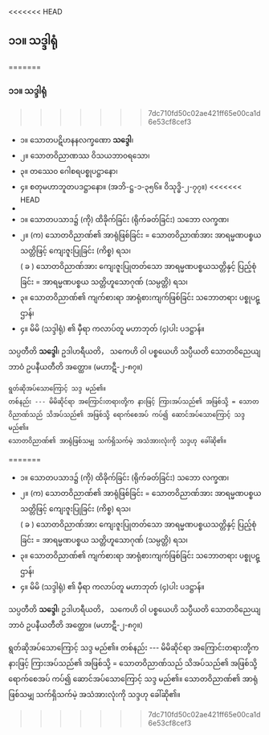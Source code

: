 <<<<<<< HEAD
## ၁၁။ သဒ္ဒါရုံ
=======
### ၁၁။ သဒ္ဒါရုံ
>>>>>>> 7dc710fd50c02ae421ff65e00ca1d6e53cf8cef3

- ၁။ သောတပဋိဟနနလက္ခဏော **သဒ္ဒေါ**၊
- ၂။ သောတဝိညာဏဿ ဝိသယဘာ၀ရသော၊
- ၃။ တဿေ၀ ဂေါစရပစ္စုပဋ္ဌာနော၊
- ၄။ စတုမဟာဘူတပဒဋ္ဌာနော။ (အဘိ-ဋ္ဌ-၁-၃၅၆။ ဝိသုဒ္ဓိ-၂-၇၇။)
<<<<<<< HEAD
- 
- ၁။ သောတပသာဒ၌ (ကို) ထိခိုက်ခြင်း (ရိုက်ခတ်ခြင်း) သဘော လက္ခဏ၊
- ၂။ (က) သောတဝိညာဏ်၏ အာရုံဖြစ်ခြင်း = သောတဝိညာဏ်အား အာရမ္မဏပစ္စယသတ္တိဖြင့်
ကျေးဇူးပြုခြင်း (ကိစ္စ) ရသ၊ <br>( ခ ) သောတဝိညာဏ်အား ကျေးဇူးပြုတတ်သော အာရမ္မဏပစ္စယသတ္တိနှင့် ပြည့်စုံခြင်း = အာရမ္မဏပစ္စယ သတ္တိဟူသောဂုဏ် (သမ္ပတ္တိ) ရသ၊
- ၃။ သောတဝိညာဏ်၏ ကျက်စားရာ အာရုံစားကျက်ဖြစ်ခြင်း သဘောတရား ပစ္စုပဋ္ဌာန်၊
- ၄။ မိမိ (သဒ္ဒါရုံ) ၏ မှီရာ ကလာပ်တူ မဟာဘုတ် (၄)ပါး ပဒဋ္ဌာန်။

သပ္ပတီတိ **သဒ္ဒေါ**၊ ဥဒါဟရီယတိ， သကေဟိ ဝါ ပစ္စယေဟိ သပ္ပီယတိ သောတဝိညေယျဘာဝံ ဥပနီယတီတိ အတ္ထော။ (မဟာဋီ-၂-၈၇။)

    ရွတ်ဆိုအပ်သောကြောင့် သဒ္ဒ မည်၏။ 
    တစ်နည်း --- မိမိဆိုင်ရာ အကြောင်းတရားတို့က နားဖြင့် ကြားအပ်သည်၏ အဖြစ်သို့ = သောတဝိညာဏ်သည် သိအပ်သည်၏ အဖြစ်သို့ ရောက်စေအပ် ကပ်၍ ဆောင်အပ်သောကြောင့် သဒ္ဒ မည်၏။ 
    သောတဝိညာဏ်၏ အာရုံဖြစ်သမျှ သက်ရှိသက်မဲ့ အသံအားလုံးကို သဒ္ဒဟု ခေါ်ဆို၏။
=======

- ၁။ သောတပသာဒ၌ (ကို) ထိခိုက်ခြင်း (ရိုက်ခတ်ခြင်း) သဘော <r>လက္ခဏ၊</r>
- ၂။ (က) သောတဝိညာဏ်၏ အာရုံဖြစ်ခြင်း = သောတဝိညာဏ်အား အာရမ္မဏပစ္စယသတ္တိဖြင့်
ကျေးဇူးပြုခြင်း <r>(ကိစ္စ) ရသ၊</r> <br>( ခ ) သောတဝိညာဏ်အား ကျေးဇူးပြုတတ်သော အာရမ္မဏပစ္စယသတ္တိနှင့် ပြည့်စုံခြင်း = အာရမ္မဏပစ္စယ သတ္တိဟူသောဂုဏ် <r>(သမ္ပတ္တိ) ရသ၊</r>
- ၃။ သောတဝိညာဏ်၏ ကျက်စားရာ အာရုံစားကျက်ဖြစ်ခြင်း သဘောတရား <r>ပစ္စုပဋ္ဌာန်၊</r>
- ၄။ မိမိ (သဒ္ဒါရုံ) ၏ မှီရာ ကလာပ်တူ မဟာဘုတ် (၄)ပါး <r>ပဒဋ္ဌာန်။</r>

သပ္ပတီတိ **သဒ္ဒေါ**၊ ဥဒါဟရီယတိ， သကေဟိ ဝါ ပစ္စယေဟိ သပ္ပီယတိ သောတဝိညေယျဘာဝံ ဥပနီယတီတိ အတ္ထော။ (မဟာဋီ-၂-၈၇။)

ရွတ်ဆိုအပ်သောကြောင့် သဒ္ဒ မည်၏။ 
တစ်နည်း --- မိမိဆိုင်ရာ အကြောင်းတရားတို့က နားဖြင့် ကြားအပ်သည်၏ အဖြစ်သို့ = သောတဝိညာဏ်သည် သိအပ်သည်၏ အဖြစ်သို့ ရောက်စေအပ် ကပ်၍ ဆောင်အပ်သောကြောင့် သဒ္ဒ မည်၏။ 
သောတဝိညာဏ်၏ အာရုံဖြစ်သမျှ သက်ရှိသက်မဲ့ အသံအားလုံးကို သဒ္ဒဟု ခေါ်ဆို၏။
>>>>>>> 7dc710fd50c02ae421ff65e00ca1d6e53cf8cef3
